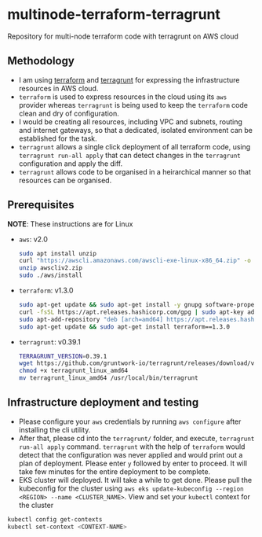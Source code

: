 # multinode-terraform-terragrunt
Repository for multi-node terraform code with terragrunt on AWS cloud

## Methodology
- I am using [terraform](https://www.terraform.io/) and [terragrunt](https://terragrunt.gruntwork.io/) for expressing the infrastructure resources in AWS cloud.
- `terraform` is used to express resources in the cloud using its `aws` provider whereas `terragrunt` is being used to keep the `terraform` code clean and dry of configuration.
- I would be creating all resources, including VPC and subnets, routing and internet gateways, so that a dedicated, isolated environment can be established for the task.
- `terragrunt` allows a single click deployment of all terraform code, using `terragrunt run-all apply` that can detect changes in the `terragrunt` configuration and apply the diff.
- `terragrunt` allows code to be organised in a heirarchical manner so that resources can be organised.

## Prerequisites
__NOTE__: These instructions are for Linux
- `aws`: v2.0

    ```bash
    sudo apt install unzip
    curl "https://awscli.amazonaws.com/awscli-exe-linux-x86_64.zip" -o "awscliv2.zip"
    unzip awscliv2.zip
    sudo ./aws/install
    ```
- `terraform`: v1.3.0

    ```bash
    sudo apt-get update && sudo apt-get install -y gnupg software-properties-common curl
    curl -fsSL https://apt.releases.hashicorp.com/gpg | sudo apt-key add -
    sudo apt-add-repository "deb [arch=amd64] https://apt.releases.hashicorp.com $(lsb_release -cs) main"
    sudo apt-get update && sudo apt-get install terraform==1.3.0
    ```
- `terragrunt`: v0.39.1

    ```bash
    TERRAGRUNT_VERSION=0.39.1
    wget https://github.com/gruntwork-io/terragrunt/releases/download/v$TERRAGRUNT_VERSION/terragrunt_linux_amd64
    chmod +x terragrunt_linux_amd64
    mv terragrunt_linux_amd64 /usr/local/bin/terragrunt
    ```

## Infrastructure deployment and testing
- Please configure your `aws` credentials by running `aws configure` after installing the cli utility.
- After that, please cd into the `terragrunt/` folder, and execute, `terragrunt run-all apply` command. `terragrunt` with the help of `terraform` would detect that the configuration was never applied and would print out a plan of deployment. Please enter `y` followed by enter to proceed. It will take few minutes for the entire deployment to be complete.
- EKS cluster will deployed. It will take a while to get done. Please pull the kubeconfig for the cluster using `aws eks update-kubeconfig --region <REGION> --name <CLUSTER_NAME>`. View and set your `kubectl` context for the cluster
```bash
kubectl config get-contexts
kubectl set-context <CONTEXT-NAME>
```
